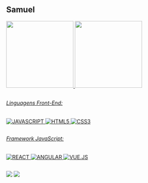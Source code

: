 ## Samuel
 <div>
  <a href="https://github.com/shcampos">
  <img height="180em" src="https://github-readme-stats.vercel.app/api?username=shCampos&show_icons=true&theme=vue-dark&include_all_commits=true&count_private=true"/>
  <img height="180em" src="https://github-readme-stats.vercel.app/api/top-langs/?username=shCampos&layout=compact&langs_count=7&theme=vue-dark"/>
</div>

##  

######  Linguagens Front-End:
<img src="https://img.shields.io/badge/-JAVASCRIPT-F7DF1E?logo=JAVASCRIPT&logoColor=black&labelColor=F7DF1E" alt="JAVASCRIPT" />
<img src="https://img.shields.io/badge/-HTML5-E34F26?logo=HTML5&logoColor=white&labelColor=E34F26" alt="HTML5" /> 
<img src="https://img.shields.io/badge/-CSS3-1572B6?logo=CSS3&logoColor=white&labelColor=1572B6" alt="CSS3" /> 
 
##

###### Framework JavaScript:
<img src="https://img.shields.io/badge/-REACT-20232A?logo=REACT&logoColor=61DAFB&labelColor=20232A" alt="REACT" />
<img src="https://img.shields.io/badge/-ANGULAR-DD0031?logo=ANGULAR&logoColor=white&labelColor=DD0031" alt="ANGULAR" /> 
<img src="https://img.shields.io/badge/-VUE.JS-35495E?logo=VUE.JS&logoColor=4FC08D&labelColor=35495E" alt="VUE.JS" />  
  
##
  
<div> 
  <a href="https://www.linkedin.com/in/samuel-campos-97830a160/" target="_blank"><img src="https://img.shields.io/badge/-Samuel Campos-0077B5?style=for-the-badge&logo=linkedin&logoColor=white" target="_blank"></a> 
  <a href = "mailto:samuel-hc@hotmail.com"><img src="https://img.shields.io/badge/-Samuel Campos-0078D4?style=for-the-badge&logo=microsoft-outlook&logoColor=white" target="_blank"></a>
</div>
 
##
